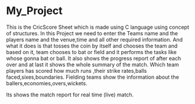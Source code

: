 # My_Project


This is the CricScore Sheet which is made using C language using concept of structures.
In this Project we need to enter the Teams name and the players name and the venue,time and all other required information.
And what it does is that tosses the coin by itself and chooses the team and based on it, team chooses to bat or field and it performs the tasks like whose gonna bat or ball.
It also shows the progress report of after each over and at last it shows the whole summary of the match.
Which team players has scored how much runs ,their strike rates,balls faced,sixes,boundaries.
Fielding teams show the information about the ballers,economies,overs,wickets.

Its shows the match report for real time (live) match. 
